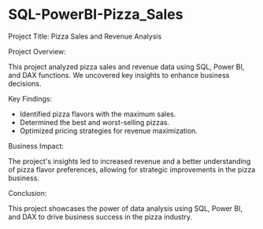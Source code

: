 # SQL-PowerBI-Pizza_Sales

Project Title: Pizza Sales and Revenue Analysis

Project Overview:

This project analyzed pizza sales and revenue data using SQL, Power BI, and DAX functions. We uncovered key insights to enhance business decisions.

Key Findings:

- Identified pizza flavors with the maximum sales.
- Determined the best and worst-selling pizzas.
- Optimized pricing strategies for revenue maximization.

Business Impact:

The project's insights led to increased revenue and a better understanding of pizza flavor preferences, allowing for strategic improvements in the pizza business.

Conclusion:

This project showcases the power of data analysis using SQL, Power BI, and DAX to drive business success in the pizza industry.
